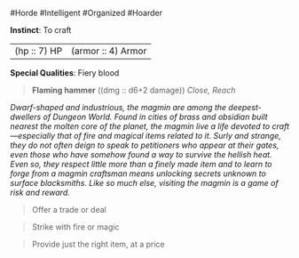#Horde #Intelligent #Organized #Hoarder

**Instinct**: To craft

|       |         |
| ----- | ------- |
| (hp :: 7) HP | (armor :: 4) Armor |

**Special Qualities**: Fiery blood

> **Flaming hammer** ((dmg :: d6+2 damage))
> *Close, Reach*

*Dwarf-shaped and industrious, the magmin are among the deepest-dwellers of Dungeon World. Found in cities of brass and obsidian built nearest the molten core of the planet, the magmin live a life devoted to craft—especially that of fire and magical items related to it. Surly and strange, they do not often deign to speak to petitioners who appear at their gates, even those who have somehow found a way to survive the hellish heat. Even so, they respect little more than a finely made item and to learn to forge from a magmin craftsman means unlocking secrets unknown to surface blacksmiths. Like so much else, visiting the magmin is a game of risk and reward.*

>Offer a trade or deal

>Strike with fire or magic

>Provide just the right item, at a price